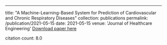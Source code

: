 ---
title: "A Machine-Learning-Based System for Prediction of Cardiovascular and Chronic Respiratory Diseases"
collection: publications
permalink: /publication/2021-05-15
date: 2021-05-15
venue: 'Journal of Healthcare Engineering'
[Download paper here](https://scholar.google.com/citations?view_op=view_citation&hl=en&user=CCckbEUAAAAJ&cstart=20&pagesize=80&citation_for_view=CCckbEUAAAAJ:2KloaMYe4IUC)

citation count: 8.0